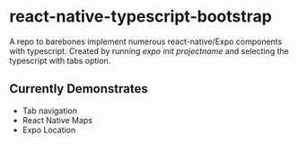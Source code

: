 # react-native-typescript-bootstrap

A repo to barebones implement numerous react-native/Expo components with typescript. Created by running *expo init projectname* and selecting the typescript with tabs option.

## Currently Demonstrates
- Tab navigation
- React Native Maps
- Expo Location
